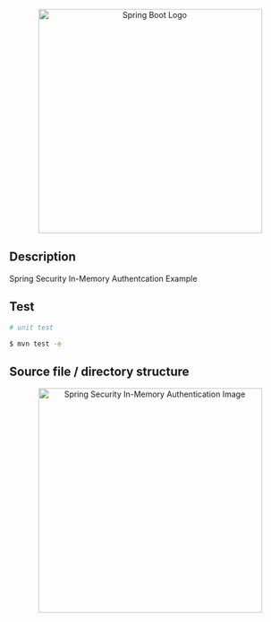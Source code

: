 <p align="center">
  <img src="https://i.imgur.com/Lxfk9IE.png" width="400" alt="Spring Boot Logo" />
</p>

## Description

Spring Security In-Memory Authentcation Example

## Test

```bash
# unit test

$ mvn test -e
```
## Source file / directory structure

<p align="center">
  <img src="https://i.imgur.com/Da2cvNI.png" width="400" alt="Spring Security In-Memory Authentication Image" />
</p>